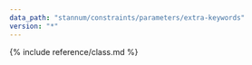 ```yaml
---
data_path: "stannum/constraints/parameters/extra-keywords"
version: "*"
---
```


{% include reference/class.md %}
